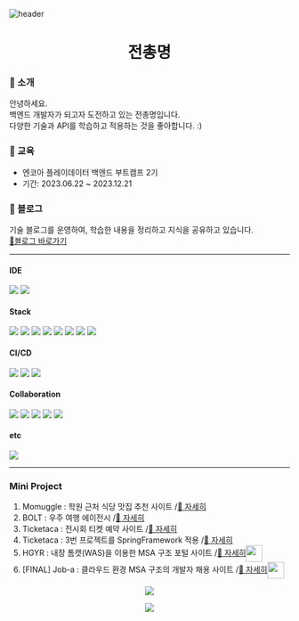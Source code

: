 ![header](https://capsule-render.vercel.app/api?type=wave&color=auto&height=300&section=header&text=Kade_Jeon&fontSize=40)
<h1 align="center"> 전총명 </h1>

<h3>👋 소개</h3>
안녕하세요.<br>
백엔드 개발자가 되고자 도전하고 있는 전총명입니다.<br>
다양한 기술과 API를 학습하고 적용하는 것을 좋아합니다. :)

<h3>📝 교육</h3>
<ul>
	<li>엔코아 플레이데이터 백엔드 부트캠프 2기</li>
	<li>기간: 2023.06.22 ~ 2023.12.21</li>
</ul>
<h3>📕 블로그</h3>
기술 블로그를 운영하여, 학습한 내용을 정리하고 지식을 공유하고 있습니다.<br>
<a href="https://velog.io/@slug0248/posts">🔎블로그 바로가기</a>
<hr>

<h4> IDE </h4>
<div align="left">
	<img src="https://img.shields.io/badge/intelliJ-000000?style=flat&logo=intellijidea&logoColor=white" />
	<img src="https://img.shields.io/badge/eclipse-2C2255?style=flat&logo=eclipseide&logoColor=white" />
</div>

<h4> Stack </h4>
<div align="left">
	<img src="https://img.shields.io/badge/Java-007396?style=flat&logo=coffeescript&logoColor=white" />
	<img src="https://img.shields.io/badge/Spring-6DB33F?style=flat&logo=Spring&logoColor=white" />
	<img src="https://img.shields.io/badge/SpringBoot-6DB33F?style=flat&logo=SpringBoot&logoColor=white" />
	<img src="https://img.shields.io/badge/Mysql-4479A1?style=flat&logo=Mysql&logoColor=white" />
	<img src="https://img.shields.io/badge/MariaDB-003545?style=flat&logo=MariaDB&logoColor=white" />
	<img src="https://img.shields.io/badge/HTML5-E34F26?style=flat&logo=HTML5&logoColor=white" />
	<img src="https://img.shields.io/badge/JavaScript-F7DF1E?style=flat&logo=JavaScript&logoColor=white" />
	<img src="https://img.shields.io/badge/jQuery-0769AD?style=flat&logo=jquery&logoColor=white" />
</div>

<h4> CI/CD </h4>
<div align="left">
	<img src="https://img.shields.io/badge/Jenkins-D24939?style=flat&logo=Jenkins&logoColor=white" />
	<img src="https://img.shields.io/badge/AmazonRDS-527FFF?style=flat&logo=AmazonRDS&logoColor=white" />
	<img src="https://img.shields.io/badge/AmazonEC2-FF9900?style=flat&logo=AmazonEC2&logoColor=white" />
</div>

<h4> Collaboration </h4>
<div align="left">
	<img src="https://img.shields.io/badge/Slack-4A154B?style=flat&logo=Slack&logoColor=white" />
	<img src="https://img.shields.io/badge/Notion-000000?style=flat&logo=Notion&logoColor=white" />
	<img src="https://img.shields.io/badge/Git-F05032?style=flat&logo=Git&logoColor=white" />
  	<img src="https://img.shields.io/badge/Github-181717?style=flat&logo=Github&logoColor=white" />
  	<img src="https://img.shields.io/badge/Figma-F24E1E?style=flat&logo=Figma&logoColor=white" />
</div>

<div align="left">
  <h4> etc </h4>
	<img src="https://img.shields.io/badge/Illustrator-FF9A00?style=flat&logo=adobeillustrator&logoColor=white" />
</div>
<hr>

### Mini Project
<ol>
	<li>Momuggle : 학원 근처 식당 맛집 추천 사이트 /<a href="https://github.com/Kade-Jeon/mini1_momuggle.git">👀 자세히</a></li>
	<li>BOLT : 우주 여행 에이전시 /<a href="https://github.com/Kade-Jeon/mini2_BOLT.git">👀 자세히</a></li>
	<li>Ticketaca : 전시회 티켓 예약 사이트 /<a href="https://github.com/Kade-Jeon/ticketaca.git">👀 자세히</a></li>
	<li>Ticketaca : 3번 프로젝트를 SpringFramework 적용 /<a href="https://github.com/Kade-Jeon/mini4_ticketaca.git">👀 자세히</a></li>
	<li>HGYR : 내장 톰캣(WAS)을 이용한 MSA 구조 포털 사이트 /<a href="https://github.com/Kade-Jeon/nonsan.git">👀 자세히</a><img src="https://media2.giphy.com/media/KGMzZvWa5su2O5LCVR/giphy.gif?cid=6c09b9529fp1ni1lpsnggm5q8ddhubokfmb8iutki1e5b7lk&ep=v1_stickers_related&rid=giphy.gif&ct=s" width=30 height=30 align=center /></li>
	<li>[FINAL] Job-a : 클라우드 환경 MSA 구조의 개발자 채용 사이트 /<a href="https://github.com/miracle-job-a">👀 자세히</a><img src="https://media2.giphy.com/media/KGMzZvWa5su2O5LCVR/giphy.gif?cid=6c09b9529fp1ni1lpsnggm5q8ddhubokfmb8iutki1e5b7lk&ep=v1_stickers_related&rid=giphy.gif&ct=s" width=30 height=30 align=center /></li>
</ol>



<p align=center>
 	<img src="https://github-readme-stats.vercel.app/api?username=Kade-Jeon" />
</p>

<p align="center">
	<img src="https://github-readme-stats.vercel.app/api/top-langs/?username=Kade-Jeon" />
</p>
